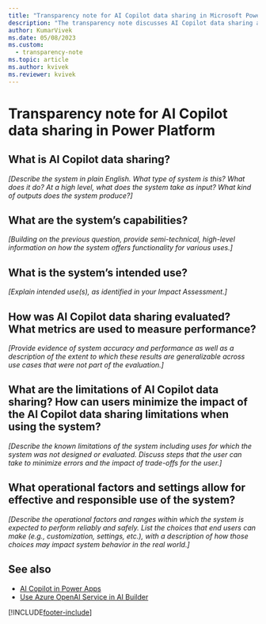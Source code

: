```yaml
---
title: "Transparency note for AI Copilot data sharing in Microsoft Power Platform"
description: "The transparency note discusses AI Copilot data sharing and the key considerations for making use of the feature responsibly."
author: KumarVivek 
ms.date: 05/08/2023
ms.custom: 
  - transparency-note
ms.topic: article
ms.author: kvivek
ms.reviewer: kvivek
---
```


# Transparency note for AI Copilot data sharing in Power Platform

## What is AI Copilot data sharing?

*[Describe the system in plain English. What type of system is this? What does it do? At a high level, what does the system take as input? What kind of outputs does the system produce?]*

## What are the system’s capabilities?

*[Building on the previous question, provide semi-technical, high-level information on how the system offers functionality for various uses.]*

## What is the system’s intended use?

*[Explain intended use(s), as identified in your Impact Assessment.]*

## How was AI Copilot data sharing evaluated? What metrics are used to measure performance?

*[Provide evidence of system accuracy and performance as well as a description of the extent to which these results are generalizable across use cases that were not part of the evaluation.]*

## What are the limitations of AI Copilot data sharing? How can users minimize the impact of the AI Copilot data sharing limitations when using the system?

*[Describe the known limitations of the system including uses for which the system was not designed or evaluated. Discuss steps that the user can take to minimize errors and the impact of trade-offs for the user.]*

## What operational factors and settings allow for effective and responsible use of the system?

*[Describe the operational factors and ranges within which the system is expected to perform reliably and safely. List the choices that end users can make (e.g., customization, settings, etc.), with a description of how those choices may impact system behavior in the real world.]*

## See also

- [AI Copilot in Power Apps](/power-apps/maker/canvas-apps/ai-overview)
- [Use Azure OpenAI Service in AI Builder](/ai-builder/prebuilt-azure-openai)

[!INCLUDE[footer-include](includes/footer-banner.md)]
